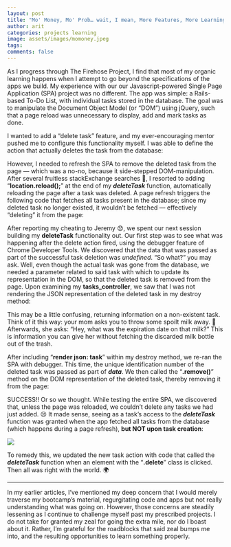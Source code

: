 ```yaml
---
layout: post
title: "Mo' Money, Mo' Prob… wait, I mean, More Features, More Learning"
author: arit
categories: projects learning
image: assets/images/momoney.jpeg
tags: 
comments: false
---
```


As I progress through The Firehose Project, I find that most of my organic learning happens when I attempt to go beyond the specifications of the apps we build. My experience with our our Javascript-powered Single Page Application (SPA) project was no different. The app was simple: a Rails-based To-Do List, with individual tasks stored in the database. The goal was to manipulate the Document Object Model (or “DOM”) using jQuery, such that a page reload was unnecessary to display, add and mark tasks as done.

I wanted to add a “delete task” feature, and my ever-encouraging mentor pushed me to configure this functionality myself. I was able to define the action that actually deletes the task from the database:

However, I needed to refresh the SPA to remove the deleted task from the page — which was a no-no, because it side-stepped DOM-manipulation. After several fruitless stackExchange searches 😤, I resorted to adding “**location.reload();**” at the end of my  **_deleteTask_**  function, automatically reloading the page after a task was deleted. A page refresh triggers the following code that fetches all tasks present in the database; since my deleted task no longer existed, it wouldn’t be fetched — effectively “deleting” it from the page:

After reporting my cheating to Jeremy 😞, we spent our next session building my  **deleteTask**  functionality out. Our first step was to see what was happening after the delete action fired, using the debugger feature of Chrome Developer Tools. We discovered that the data that was passed as part of the successful task deletion was  _undefined_. “So what?” you may ask. Well, even though the actual task was gone from the database, we needed a parameter related to said task with which to update its representation in the DOM, so that the deleted task is removed from the page. Upon examining my  **tasks_controller**, we saw that I was not rendering the JSON representation of the deleted task in my destroy method:

This may be a little confusing, returning information on a non-existent task. Think of it this way: your mom asks you to throw some spoilt milk away. 🤢 Afterwards, she asks: “Hey, what was the expiration date on that milk?” This is information you can give her without fetching the discarded milk bottle out of the trash.

After including “**render json: task**” within my destroy method, we re-ran the SPA with debugger. This time, the unique identification number of the deleted task was passed as part of  **_data_**. We then called the “**.remove()**” method on the DOM representation of the deleted task, thereby removing it from the page:

SUCCESS!! Or so we thought. While testing the entire SPA, we discovered that, unless the page was reloaded, we couldn’t delete any tasks we had just added. 😣 It made sense, seeing as a task’s access to the  **_deleteTask_**  function was granted when the app fetched all tasks from the database (which happens during a page refresh),  **but NOT upon task creation**:

![](https://miro.medium.com/max/1396/1*3QoL_PZMK-zBBK8vS4lBTg.png)

To remedy this, we updated the new task action with code that called the  **_deleteTask_**  function when an element with the “**.delete**” class is clicked. Then all was right with the world. 🌍

----------

In my earlier articles, I’ve mentioned my deep concern that I would merely traverse my bootcamp’s material, regurgitating code and apps but not really understanding what was going on. However, those concerns are steadily lessening as I continue to challenge myself past my prescribed projects. I do not take for granted my zeal for going the extra mile, nor do I boast about it. Rather, I’m grateful for the roadblocks that said zeal bumps me into, and the resulting opportunities to learn something properly.